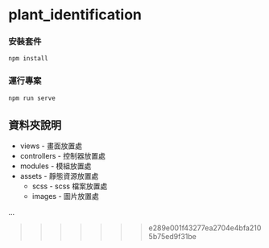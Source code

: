 
# plant_identification

### 安裝套件

```bash
npm install
```
### 運行專案

```bash
npm run serve
```
## 資料夾說明

- views - 畫面放置處
- controllers - 控制器放置處
- modules - 模組放置處
- assets - 靜態資源放置處
  - scss - scss 檔案放置處
  - images - 圖片放置處
 
...
>>>>>>> e289e001f43277ea2704e4bfa2105b75ed9f31be
